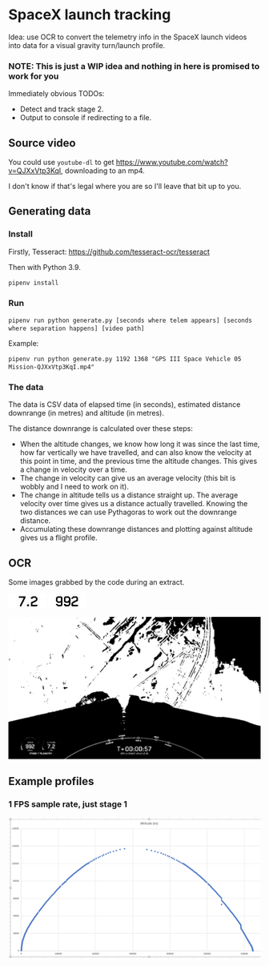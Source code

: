 # SpaceX launch tracking

Idea: use OCR to convert the telemetry info in the SpaceX launch videos into
data for a visual gravity turn/launch profile.

### **NOTE:** This is just a WIP idea and nothing in here is promised to work for you

Immediately obvious TODOs:
 * Detect and track stage 2.
 * Output to console if redirecting to a file.

## Source video

You could use `youtube-dl` to get https://www.youtube.com/watch?v=QJXxVtp3KqI,
downloading to an mp4.

I don't know if that's legal where you are so I'll leave that bit up to you.

## Generating data

### Install

Firstly, Tesseract: https://github.com/tesseract-ocr/tesseract

Then with Python 3.9.

    pipenv install

### Run

    pipenv run python generate.py [seconds where telem appears] [seconds where separation happens] [video path]

Example:

    pipenv run python generate.py 1192 1368 "GPS III Space Vehicle 05 Mission-QJXxVtp3KqI.mp4"

### The data

The data is CSV data of elapsed time (in seconds), estimated distance
downrange (in metres) and altitude (in metres).

The distance downrange is calculated over these steps:
 * When the altitude changes, we know how long it was since the last time, how far vertically we have travelled, and can also know the velocity at this point in time, and the previous time the altitude changes. This gives a change in velocity over a time.
 * The change in velocity can give us an average velocity (this bit is wobbly and I need to work on it).
 * The change in altitude tells us a distance straight up. The average velocity over time gives us a distance actually travelled. Knowing the two distances we can use Pythagoras to work out the downrange distance.
 * Accumulating these downrange distances and plotting against altitude gives us a flight profile.

## OCR

Some images grabbed by the code during an extract.

![](img/text_height.jpg) ![](img/text_speed.jpg)

![](img/last_frame.jpg)

## Example profiles

### 1 FPS sample rate, just stage 1

![](img/1FPS_Stage_1.png)
